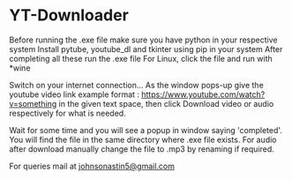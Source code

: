 # YT-Downloader
Before running the .exe file make sure you have python in your respective system Install pytube, youtube_dl and tkinter using pip in your system After completing all these run the .exe file For Linux, click the file and run with *wine

Switch on your internet connection... As the window pops-up give the youtube video link example format : https://www.youtube.com/watch?v=something in the given text space, then click Download video or audio respectively for what is needed.

Wait for some time and you will see a popup in window saying 'completed'. You will find the file in the same directory where .exe file exists. For audio after download manually change the file to .mp3 by renaming if required.

For queries mail at johnsonastin5@gmail.com
